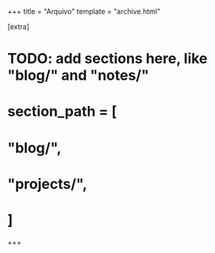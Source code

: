 +++
title = "Arquivo"
template = "archive.html"

[extra]
# TODO: add sections here, like "blog/" and "notes/"
# section_path = [
# 	"blog/",
# 	"projects/",
# ]
+++
